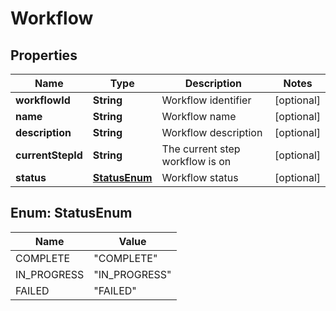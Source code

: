 

# Workflow


## Properties

| Name | Type | Description | Notes |
|------------ | ------------- | ------------- | -------------|
|**workflowId** | **String** | Workflow identifier |  [optional] |
|**name** | **String** | Workflow name |  [optional] |
|**description** | **String** | Workflow description |  [optional] |
|**currentStepId** | **String** | The current step workflow is on |  [optional] |
|**status** | [**StatusEnum**](#StatusEnum) | Workflow status |  [optional] |



## Enum: StatusEnum

| Name | Value |
|---- | -----|
| COMPLETE | &quot;COMPLETE&quot; |
| IN_PROGRESS | &quot;IN_PROGRESS&quot; |
| FAILED | &quot;FAILED&quot; |



